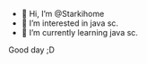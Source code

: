 - 👋 Hi, I’m @Starkihome
- 👀 I’m interested in java sc.
- 🌱 I’m currently learning java sc.

Good day ;D

<!---
Starkihome/Starkihome is a ✨ special ✨ repository because its `README.md` (this file) appears on your GitHub profile.
You can click the Preview link to take a look at your changes.
--->
